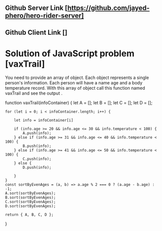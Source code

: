 ## Github Server Link [https://github.com/jayed-phero/hero-rider-server]
## Github Client Link []

# Solution of JavaScript problem [vaxTrail]

You need to provide an array of object. Each object represents a single person's information. Each person will have a name age and a body temperature record. With this array of object call this function named vaxTrail and see the output .


function vaxTrail(infoContainer) {
    let A = [];
    let B = [];
    let C = [];
    let D = [];

    for (let i = 0; i < infoContainer.length; i++) {

        let info = infoContainer[i]

        if (info.age >= 20 && info.age <= 30 && info.temperature < 100) {
            A.push(info);
        } else if (info.age >= 31 && info.age <= 40 && info.temperature < 100) {
            B.push(info);
        } else if (info.age >= 41 && info.age <= 50 && info.temperature < 100) {
            C.push(info);
        } else {
            D.push(info);

        }
    }
    const sortByEvenAges = (a, b) => a.age % 2 === 0 ? (a.age - b.age) : -1;
    A.sort(sortByEvenAges);
    B.sort(sortByEvenAges);
    C.sort(sortByEvenAges);
    D.sort(sortByEvenAges);

    return { A, B, C, D };
}